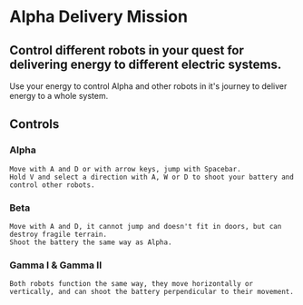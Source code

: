 # Alpha Delivery Mission

## Control different robots in your quest for delivering energy to different electric systems.

Use your energy to control Alpha and other robots in it's journey to deliver energy to a whole system.

## Controls
  ### Alpha
  
    Move with A and D or with arrow keys, jump with Spacebar.
    Hold V and select a direction with A, W or D to shoot your battery and control other robots.

  ### Beta
  
    Move with A and D, it cannot jump and doesn't fit in doors, but can destroy fragile terrain.
    Shoot the battery the same way as Alpha.

  ### Gamma I & Gamma II
  
    Both robots function the same way, they move horizontally or vertically, and can shoot the battery perpendicular to their movement.
